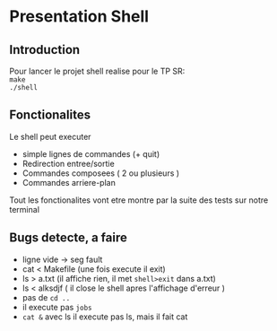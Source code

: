 # Presentation Shell

## Introduction

Pour lancer le projet shell realise pour le TP SR:  
`make`  
`./shell`

## Fonctionalites    
Le shell peut executer 
- simple lignes de commandes (+ quit)  
- Redirection entree/sortie
- Commandes composees ( 2 ou plusieurs )
- Commandes arriere-plan 
 
Tout les fonctionalites vont etre montre par la suite des tests sur notre terminal

## Bugs detecte, a faire
- ligne vide -> seg fault
- cat < Makefile (une fois execute il exit)
- ls > a.txt (il affiche rien, il met `shell>exit` dans a.txt)
- ls < alksdjf ( il close le shell apres l'affichage d'erreur )
- pas de `cd ..`
- il execute pas `jobs`
- `cat &` avec ls il execute pas ls, mais il fait cat

